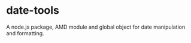 date-tools
==========

A node.js package, AMD module and global object for date manipulation and formatting.
